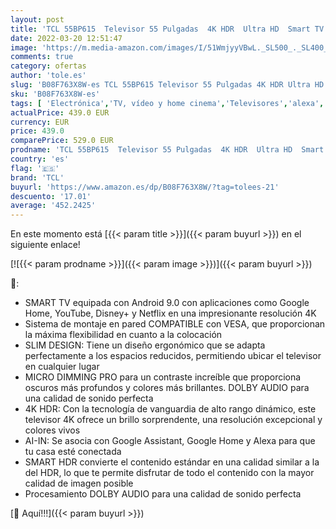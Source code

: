 ```yaml
---
layout: post
title: 'TCL 55BP615  Televisor 55 Pulgadas  4K HDR  Ultra HD  Smart TV con Android 9.0  Slim Design  Micro Dimming Pro  Smart HDR  HDR 10  Dolby Audio  Compatible con Google Assistant y Alexa'
date: 2022-03-20 12:51:47
image: 'https://m.media-amazon.com/images/I/51WmjyyVBwL._SL500_._SL400_.jpg'
comments: true
category: ofertas
author: 'tole.es'
slug: 'B08F763X8W-es TCL 55BP615 Televisor 55 Pulgadas 4K HDR Ultra HD Smart TV...'
sku: 'B08F763X8W-es'
tags: [ 'Electrónica','TV, vídeo y home cinema','Televisores','alexa','tcl', ]
actualPrice: 439.0 EUR
currency: EUR
price: 439.0
comparePrice: 529.0 EUR
prodname: 'TCL 55BP615  Televisor 55 Pulgadas  4K HDR  Ultra HD  Smart TV con Android 9.0  Slim Design  Micro Dimming Pro  Smart HDR  HDR 10  Dolby Audio  Compatible con Google Assistant y Alexa'
country: 'es'
flag: '🇪🇸'
brand: 'TCL'
buyurl: 'https://www.amazon.es/dp/B08F763X8W/?tag=tolees-21'
descuento: '17.01'
average: '452.2425'
---
```


En este momento está [{{< param title >}}]({{< param buyurl >}}) en el siguiente enlace!

[![{{< param prodname >}}]({{< param image >}})]({{< param buyurl >}})

🔎:

- SMART TV equipada con Android 9.0 con aplicaciones como Google Home, YouTube, Disney+ y Netflix en una impresionante resolución 4K
- Sistema de montaje en pared COMPATIBLE con VESA, que proporcionan la máxima flexibilidad en cuanto a la colocación
- SLIM DESIGN: Tiene un diseño ergonómico que se adapta perfectamente a los espacios reducidos, permitiendo ubicar el televisor en cualquier lugar
- MICRO DIMMING PRO para un contraste increíble que proporciona oscuros más profundos y colores más brillantes. DOLBY AUDIO para una calidad de sonido perfecta
- 4K HDR: Con la tecnología de vanguardia de alto rango dinámico, este televisor 4K ofrece un brillo sorprendente, una resolución excepcional y colores vivos
- AI-IN: Se asocia con Google Assistant, Google Home y Alexa para que tu casa esté conectada
- SMART HDR convierte el contenido estándar en una calidad similar a la del HDR, lo que te permite disfrutar de todo el contenido con la mayor calidad de imagen posible
- Procesamiento DOLBY AUDIO para una calidad de sonido perfecta

[🛒 Aquí!!!]({{< param buyurl >}})
